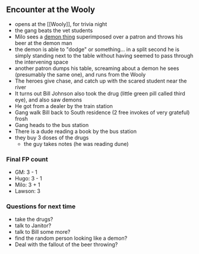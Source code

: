 ## Encounter at the Wooly
- opens at the [[Wooly]], for trivia night
- the gang beats the vet students
- Milo sees a [demon thing](https://img.freepik.com/premium-photo/demonic-demon-with-glowing-eyes-fiery-face-generative-ai_900101-60388.jpg) superimposed over a patron and throws his beer at the demon man
- the demon is able to "dodge" or something... in a split second he is simply standing next to the table without having seemed to pass through the intervening space
- another patron dumps his table, screaming about a demon he sees (presumably the same one), and runs from the Wooly
- The heroes give chase, and catch up with the scared student near the river
- It turns out Bill Johnson also took the drug (little green pill called third eye), and also saw demons
- He got from a dealer by the train station
- Gang walk Bill back to South residence (2 free invokes of very grateful) frosh
- Gang heads to the bus station
- There is a dude reading a book by the bus station
- they buy 3 doses of the drugs
	- the guy takes notes (he was reading dune)

### Final FP count 
- GM: 3 - 1
- Hugo: 3 - 1
- Milo: 3 + 1
- Lawson: 3

### Questions for next time
- take the drugs?
- talk to Janitor?
- talk to Bill some more?
- find the random person looking like a demon?
- Deal with the fallout of the beer throwing?